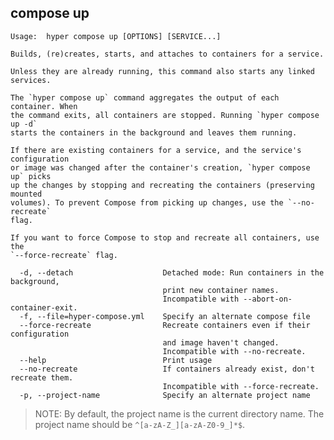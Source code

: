 ## compose up

	Usage:	hyper compose up [OPTIONS] [SERVICE...]

	Builds, (re)creates, starts, and attaches to containers for a service.

	Unless they are already running, this command also starts any linked services.

	The `hyper compose up` command aggregates the output of each container. When
	the command exits, all containers are stopped. Running `hyper compose up -d`
	starts the containers in the background and leaves them running.

	If there are existing containers for a service, and the service's configuration
	or image was changed after the container's creation, `hyper compose up` picks
	up the changes by stopping and recreating the containers (preserving mounted
	volumes). To prevent Compose from picking up changes, use the `--no-recreate`
	flag.

	If you want to force Compose to stop and recreate all containers, use the
	`--force-recreate` flag.

	  -d, --detach                    Detached mode: Run containers in the background,
	                                  print new container names.
	                                  Incompatible with --abort-on-container-exit.
	  -f, --file=hyper-compose.yml    Specify an alternate compose file
	  --force-recreate                Recreate containers even if their configuration
	                                  and image haven't changed.
	                                  Incompatible with --no-recreate.
	  --help                          Print usage
	  --no-recreate                   If containers already exist, don't recreate them.
	                                  Incompatible with --force-recreate.
	  -p, --project-name              Specify an alternate project name


> NOTE: By default, the project name is the current directory name. The project name should be `^[a-zA-Z_][a-zA-Z0-9_]*$`.
